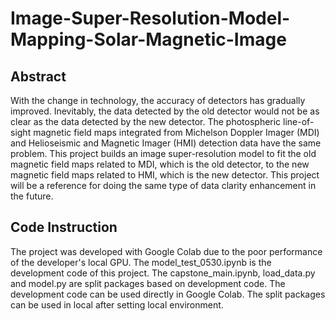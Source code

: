 # Image-Super-Resolution-Model-Mapping-Solar-Magnetic-Image
## Abstract
With the change in technology, the accuracy of detectors has gradually improved. Inevitably, the data detected by the old detector would not be as clear as the data detected by the new detector. The photospheric line-of-sight magnetic field maps integrated from Michelson Doppler Imager (MDI) and Helioseismic and Magnetic Imager (HMI) detection data have the same problem. This project builds an image super-resolution model to fit the old magnetic field maps related to MDI, which is the old detector, to the new magnetic field maps related to HMI, which is the new detector. This project will be a reference for doing the same type of data clarity enhancement in the future.
## Code Instruction
The project was developed with Google Colab due to the poor performance of the developer's local GPU. The model_test_0530.ipynb is the development code of this project. The capstone_main.ipynb, load_data.py and model.py are split packages based on development code. The development code can be used directly in Google Colab. The split packages can be used in local after setting local environment.
